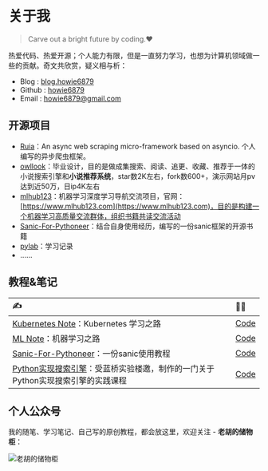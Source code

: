 # 关于我

> Carve out a bright future by coding.❤️

热爱代码、热爱开源；个人能力有限，但是一直努力学习，也想为计算机领域做一些的贡献。奇文共欣赏，疑义相与析：

- Blog : [blog.howie6879](https://www.howie6879.cn/)
- Github : [howie6879](https://github.com/howie6879)
- Email : howie6879@gmail.com

## 开源项目

- [Ruia](https://github.com/howie6879/ruia)：An async web scraping micro-framework based on asyncio. 个人编写的异步爬虫框架。
- [owllook](https://github.com/howie6879/owllook)：毕业设计，目的是做成集搜索、阅读、追更、收藏、推荐于一体的小说搜索引擎和**小说推荐系统**，star数2K左右，fork数600+，演示网站月pv达到近50万，日ip4K左右
- [mlhub123](https://github.com/howie6879/mlhub123)：机器学习深度学习导航交流项目，官网：[https://www.mlhub123.com](https://www.mlhub123.com)，目的是构建一个机器学习高质量交流群体，组织书籍共读交流活动
- [Sanic-For-Pythoneer](https://github.com/howie6879/Sanic-For-Pythoneer)：结合自身使用经历，编写的一份sanic框架的开源书籍
- [pylab](https://github.com/howie6879/pylab)：学习记录
- ......

## 教程&笔记

| ✍️                                                                                                                     | 👨‍💻                                                        |
| :-------------------------------------------------------------------------------------------------------------------- | :------------------------------------------------------- |
| [Kubernetes Note](https://www.howie6879.cn/k8s/)：Kubernetes 学习之路                                                 | [Code](https://github.com/howie6879/k8s_note)            |
| [ML Note](https://www.howie6879.cn/ml_book/)：机器学习之路                                                            | [Code](https://github.com/howie6879/ml_note)             |
| [Sanic-For-Pythoneer](https://www.howie6879.cn/sanic_book/)：一份sanic使用教程                                        | [Code](https://github.com/howie6879/Sanic-For-Pythoneer) |
| [Python实现搜索引擎](https://www.lanqiao.cn/courses/1196)：受蓝桥实验楼邀，制作的一门关于Python实现搜索引擎的实践课程 | [Code](https://github.com/howie6879/monkey)              |

## 个人公众号

我的随笔、学习笔记、自己写的原创教程，都会放这里，欢迎关注 - **老胡的储物柜**：

![老胡的储物柜](https://images-1252557999.file.myqcloud.com/uPic/ETIbMe.jpg)
